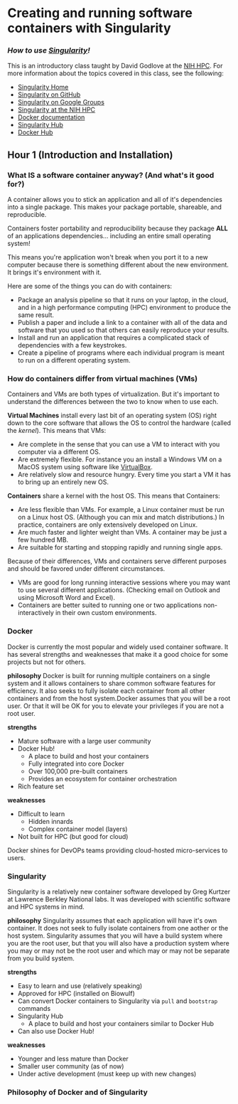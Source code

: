 # <b>Creating and running software containers with Singularity</b>
### <i>How to use [Singularity](http://singularity.lbl.gov)! </i>

This is an introductory class taught by David Godlove at the 
[NIH HPC](https://hpc.nih.gov/).  For more information about the topics covered 
in this class, see the following:

- [Singularity Home](http://singularity.lbl.gov/)
- [Singularity on GitHub](https://github.com/singularityware/singularity)
- [Singularity on Google Groups](https://groups.google.com/a/lbl.gov/forum/#!forum/singularity)
- [Singularity at the NIH HPC](https://hpc.nih.gov/apps/singularity.html)
- [Docker documentation](https://docs.docker.com/)
- [Singularity Hub](https://singularity-hub.org/)
- [Docker Hub](https://hub.docker.com/)

## Hour 1 (Introduction and Installation)

### What IS a software container anyway? (And what's it good for?)

A container allows you to stick an application and all of it's dependencies 
into a single package.  This makes your package portable, shareable, and 
reproducible.

Containers foster portability and reproducibility because they package 
<b>ALL</b> of an applications dependencies... including an entire small 
operating system!

This means you're application won't break when you port it to a new computer 
because there is something different about the new environment.  It brings it's 
environment with it.

Here are some of the things you can do with containers:

- Package an analysis pipeline so that it runs on your laptop, in the cloud, 
and in a high performance computing (HPC) environment to produce the same 
result.
- Publish a paper and include a link to a container with all of the data and 
software that you used so that others can easily reproduce your results.
- Install and run an application that requires a complicated stack of 
dependencies with a few keystrokes.
- Create a pipeline of programs where each individual program is meant to run 
on a different operating system.

### How do containers differ from virtual machines (VMs)

Containers and VMs are both types of virtualization.  But it's important to 
understand the differences between the two to know when to use each.

<b>Virtual Machines</b> install every last bit of an operating system (OS) 
right down to the core software that allows the OS to control the hardware 
(called the <i>kernel</i>).  This means that VMs:
- Are complete in the sense that you can use a VM to interact with you computer
via a different OS.
- Are extremely flexible.  For instance you an install a Windows VM on a MacOS 
system using software like [VirtualBox](https://www.virtualbox.org/wiki/VirtualBox).  
- Are relatively slow and resource hungry.  Every time you start a VM it has 
to bring up an entirely new OS.

<b>Containers</b> share a kernel with the host OS.  This means that Containers:
- Are less flexible than VMs.  For example, a Linux container must be run on a 
Linux host OS.  (Although you can mix and match distributions.)  In practice, 
containers are only extensively developed on Linux.
- Are much faster and lighter weight than VMs.  A container may be just a few
hundred MB.
- Are suitable for starting and stopping rapidly and running single apps.

Because of their differences, VMs and containers serve different purposes and 
should be favored under different circumstances.  
- VMs are good for long running interactive sessions where you may want to use
several different applications.  (Checking email on Outlook and using Microsoft
Word and Excel).
- Containers are better suited to running one or two applications 
non-interactively in their own custom environments.

### Docker
Docker is currently the most popular and widely used container software.  It 
has several strengths and weaknesses that make it a good choice for some 
projects but not for others.

<b>philosophy</b>
Docker is built for running multiple containers on a single system and it 
allows containers to share common software features for efficiency.  It also 
seeks to fully isolate each container from all other containers and from the 
host system.Docker assumes that you will be a root user.  Or that it will be OK 
for you to elevate your privileges if you are not a root user.    

<b>strengths</b>
- Mature software with a large user community
- Docker Hub!
    - A place to build and host your containers
    - Fully integrated into core Docker
    - Over 100,000 pre-built containers
    - Provides an ecosystem for container orchestration
- Rich feature set

<b>weaknesses</b>
- Difficult to learn
    - Hidden innards 
    - Complex container model (layers)
- Not built for HPC (but good for cloud) 

Docker shines for DevOPs teams providing cloud-hosted micro-services to users.

### Singularity 
Singularity is a relatively new container software developed by Greg Kurtzer at
Lawrence Berkley National labs.  It was developed with scientific software and
HPC systems in mind.  

<b>philosophy</b>
Singularity assumes that each application will have it's own container.  It 
does not seek to fully isolate containers from one aother or the host system.
Singularity assumes that you will have a build system where you are the root 
user, but that you will also have a production system where you may or may not
be the root user and which may or may not be separate from you build system.

<b>strengths</b>
- Easy to learn and use (relatively speaking)
- Approved for HPC (installed on Biowulf)
- Can convert Docker containers to Singularity via `pull` and `bootstrap` 
commands
- Singularity Hub
    - A place to build and host your containers similar to Docker Hub
- Can also use Docker Hub!

<b>weaknesses</b>
- Younger and less mature than Docker
- Smaller user community (as of now)
- Under active development (must keep up with new changes) 

### Philosophy of Docker and of Singularity 













